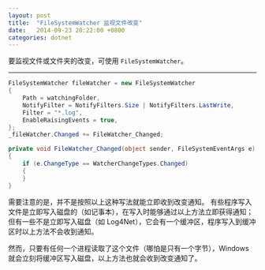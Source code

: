 ```yaml
---
layout: post
title:  "FileSystemWatcher 监视文件改变"
date:   2014-09-23 20:22:00 +0800
categories: dotnet
---
```


要监视文件或文件夹的改变，可使用 `FileSystemWatcher`。

---

```csharp
FileSystemWatcher fileWatcher = new FileSystemWatcher
{
    Path = watchingFolder,
    NotifyFilter = NotifyFilters.Size | NotifyFilters.LastWrite,
    Filter = "*.log",
    EnableRaisingEvents = true,
};
_fileWatcher.Changed += FileWatcher_Changed;
```

```csharp
private void FileWatcher_Changed(object sender, FileSystemEventArgs e)
{
    if (e.ChangeType == WatcherChangeTypes.Changed)
    {
    }
}
```

需要注意的是，并不是按照以上这种写法就能立即收到改变通知。
有些程序写入文件是立即写入磁盘的（如记事本），在写入时能够通过以上方法立即获得通知；
但有一些不是立即写入磁盘（如 Log4Net），它会有一个缓冲区，程序写入到缓冲区时以上方法不会收到通知。

然而，只要有任何一个进程读取了这个文件（哪怕是只有一个字节），Windows 就会立刻将缓冲区写入磁盘，以上方法也就会收到改变通知了。
